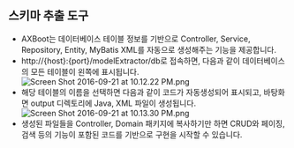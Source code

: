 ## 스키마 추출 도구

- AXBoot는 데이터베이스 테이블 정보를 기반으로 Controller, Service, Repository, Entity, MyBatis XML를 자동으로 생성해주는 기능을 제공합니다.
- http://{host}:{port}/modelExtractor/db로 접속하면, 다음과 같이 데이터베이스의 모든 테이블이 왼쪽에 표시됩니다.
![Screen Shot 2016-09-21 at 10.12.22 PM.png](https://raw.githubusercontent.com/axboot/ax-boot-document/master/assets/08E0D744E426C0166CDA4684A9391576.png)
- 해당 테이블의 이름을 선택하면 다음과 같이 코드가 자동생성되어 표시되고, 바탕화면 output 디렉토리에 Java, XML 파일이 생성됩니다.
![Screen Shot 2016-09-21 at 10.13.30 PM.png](https://raw.githubusercontent.com/axboot/ax-boot-document/master/assets/78E8FBD04ECC5644F0D9C9C2DBFE0DF2.png)
- 생성된 파일들을 Controller, Domain 패키지에 복사하기만 하면 CRUD와 페이징, 검색 등의 기능이 포함된 코드를 기반으로 구현을 시작할 수 있습니다.